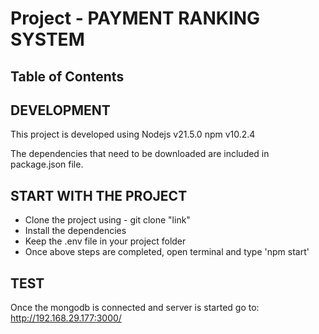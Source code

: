 # Project - PAYMENT RANKING SYSTEM

## Table of Contents

## DEVELOPMENT
This project is developed using 
Nodejs v21.5.0
npm v10.2.4

The dependencies that need to be downloaded are included in package.json file.

## START WITH THE PROJECT
- Clone the project using - git clone "link"
- Install the dependencies
- Keep the .env file in your project folder
- Once above steps are completed, open terminal and type 'npm start'

## TEST 
Once the mongodb is connected and server is started go to: http://192.168.29.177:3000/